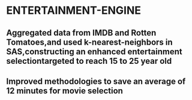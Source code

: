 ﻿# ENTERTAINMENT-ENGINE
## Aggregated data from IMDB and Rotten Tomatoes,and used k-nearest-neighbors in SAS,constructing an enhanced entertainment selectiontargeted to reach 15 to 25 year old


## Improved methodologies to save an average of 12 minutes for movie selection
